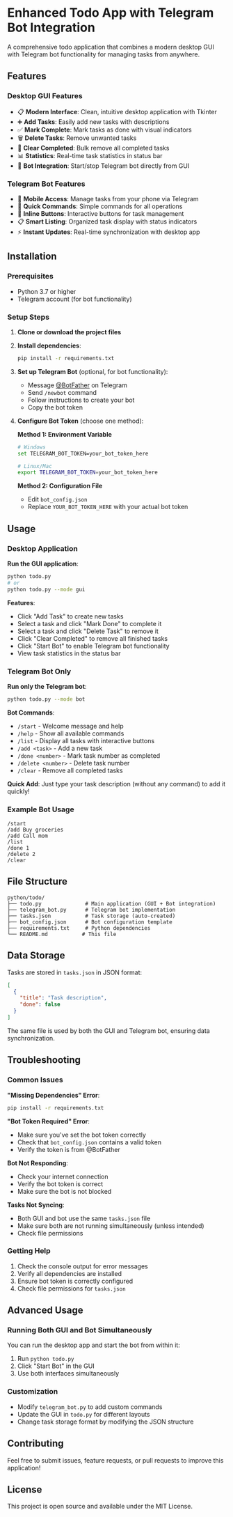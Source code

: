 # Enhanced Todo App with Telegram Bot Integration

A comprehensive todo application that combines a modern desktop GUI with Telegram bot functionality for managing tasks from anywhere.

## Features

### Desktop GUI Features
- 📋 **Modern Interface**: Clean, intuitive desktop application with Tkinter
- ➕ **Add Tasks**: Easily add new tasks with descriptions
- ✅ **Mark Complete**: Mark tasks as done with visual indicators
- 🗑️ **Delete Tasks**: Remove unwanted tasks
- 🧹 **Clear Completed**: Bulk remove all completed tasks
- 📊 **Statistics**: Real-time task statistics in status bar
- 🤖 **Bot Integration**: Start/stop Telegram bot directly from GUI

### Telegram Bot Features
- 📱 **Mobile Access**: Manage tasks from your phone via Telegram
- 🎯 **Quick Commands**: Simple commands for all operations
- 🔘 **Inline Buttons**: Interactive buttons for task management
- 📋 **Smart Listing**: Organized task display with status indicators
- ⚡ **Instant Updates**: Real-time synchronization with desktop app

## Installation

### Prerequisites
- Python 3.7 or higher
- Telegram account (for bot functionality)

### Setup Steps

1. **Clone or download the project files**

2. **Install dependencies**:
   ```bash
   pip install -r requirements.txt
   ```

3. **Set up Telegram Bot** (optional, for bot functionality):
   - Message [@BotFather](https://t.me/BotFather) on Telegram
   - Send `/newbot` command
   - Follow instructions to create your bot
   - Copy the bot token

4. **Configure Bot Token** (choose one method):
   
   **Method 1: Environment Variable**
   ```bash
   # Windows
   set TELEGRAM_BOT_TOKEN=your_bot_token_here
   
   # Linux/Mac
   export TELEGRAM_BOT_TOKEN=your_bot_token_here
   ```
   
   **Method 2: Configuration File**
   - Edit `bot_config.json`
   - Replace `YOUR_BOT_TOKEN_HERE` with your actual bot token

## Usage

### Desktop Application

**Run the GUI application**:
```bash
python todo.py
# or
python todo.py --mode gui
```

**Features**:
- Click "Add Task" to create new tasks
- Select a task and click "Mark Done" to complete it
- Select a task and click "Delete Task" to remove it
- Click "Clear Completed" to remove all finished tasks
- Click "Start Bot" to enable Telegram bot functionality
- View task statistics in the status bar

### Telegram Bot Only

**Run only the Telegram bot**:
```bash
python todo.py --mode bot
```

**Bot Commands**:
- `/start` - Welcome message and help
- `/help` - Show all available commands
- `/list` - Display all tasks with interactive buttons
- `/add <task>` - Add a new task
- `/done <number>` - Mark task number as completed
- `/delete <number>` - Delete task number
- `/clear` - Remove all completed tasks

**Quick Add**: Just type your task description (without any command) to add it quickly!

### Example Bot Usage

```
/start
/add Buy groceries
/add Call mom
/list
/done 1
/delete 2
/clear
```

## File Structure

```
python/todo/
├── todo.py              # Main application (GUI + Bot integration)
├── telegram_bot.py      # Telegram bot implementation
├── tasks.json           # Task storage (auto-created)
├── bot_config.json      # Bot configuration template
├── requirements.txt     # Python dependencies
└── README.md           # This file
```

## Data Storage

Tasks are stored in `tasks.json` in JSON format:
```json
[
  {
    "title": "Task description",
    "done": false
  }
]
```

The same file is used by both the GUI and Telegram bot, ensuring data synchronization.

## Troubleshooting

### Common Issues

**"Missing Dependencies" Error**:
```bash
pip install -r requirements.txt
```

**"Bot Token Required" Error**:
- Make sure you've set the bot token correctly
- Check that `bot_config.json` contains a valid token
- Verify the token is from @BotFather

**Bot Not Responding**:
- Check your internet connection
- Verify the bot token is correct
- Make sure the bot is not blocked

**Tasks Not Syncing**:
- Both GUI and bot use the same `tasks.json` file
- Make sure both are not running simultaneously (unless intended)
- Check file permissions

### Getting Help

1. Check the console output for error messages
2. Verify all dependencies are installed
3. Ensure bot token is correctly configured
4. Check file permissions for `tasks.json`

## Advanced Usage

### Running Both GUI and Bot Simultaneously

You can run the desktop app and start the bot from within it:
1. Run `python todo.py`
2. Click "Start Bot" in the GUI
3. Use both interfaces simultaneously

### Customization

- Modify `telegram_bot.py` to add custom commands
- Update the GUI in `todo.py` for different layouts
- Change task storage format by modifying the JSON structure

## Contributing

Feel free to submit issues, feature requests, or pull requests to improve this application!

## License

This project is open source and available under the MIT License.
